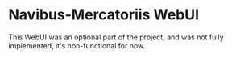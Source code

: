 # Navibus-Mercatoriis WebUI
This WebUI was an optional part of the project, and was not fully implemented, it's non-functional for now.
